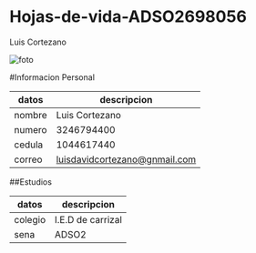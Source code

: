 # Hojas-de-vida-ADSO2698056
Luis Cortezano

![foto](https://web.whatsapp.com/bd4aeb66-d846-4170-bc59-f01b78b2b293)

#Informacion Personal

|datos|descripcion|
|---|---|
|nombre|Luis Cortezano|
|numero|3246794400|
|cedula|1044617440|
|correo|luisdavidcortezano@gnmail.com|

##Estudios

|datos|descripcion|
|---|---|
|colegio|I.E.D de carrizal|
|sena|ADSO2|

